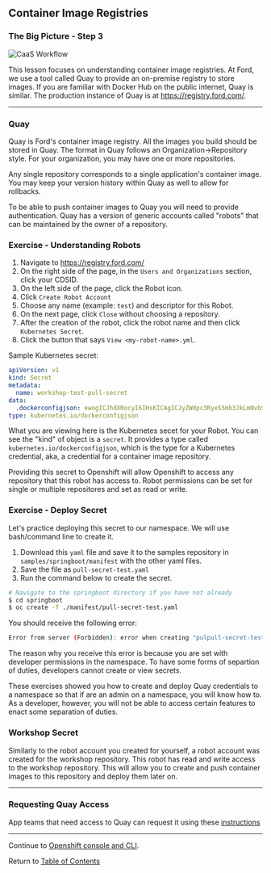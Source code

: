## Container Image Registries

### The Big Picture - Step 3

![CaaS Workflow](https://github.ford.com/Containers/localdev/blob/master/docs/images/CaaS-LocalDev.png)

This lesson focuses on understanding container image registries. At Ford, we use a tool called Quay to provide an on-premise registry to store images. If you are familiar with Docker Hub on the public internet, Quay is similar. The production instance of Quay is at https://registry.ford.com/.

---

### Quay 

Quay is Ford's container image registry. All the images you build should be stored in Quay. The format in Quay follows an Organization->Repository style. For your organization, you may have one or more repositories. 

Any single repository corresponds to a single application's container image. You may keep your version history within Quay as well to allow for rollbacks. 

To be able to push container images to Quay you will need to provide authentication. Quay has a version of generic accounts called "robots" that can be maintained by the owner of a repository. 

### Exercise - Understanding Robots

1. Navigate to https://registry.ford.com/ 
2. On the right side of the page, in the `Users and Organizations` section, click your CDSID. 
3. On the left side of the page, click the Robot icon. 
4. Click `Create Robot Account`
5. Choose any name (example: `test`) and descriptor for this Robot. 
6. On the next page, click `Close` without choosing a repository. 
7. After the creation of the robot, click the robot name and then click `Kubernetes Secret`. 
8. Click the button that says `View <my-robot-name>.yml`.

Sample Kubernetes secret: 

```yaml
apiVersion: v1
kind: Secret
metadata:
  name: workshop-test-pull-secret
data:
  .dockerconfigjson: ewogICJhdXRocyI6IHsKICAgICJyZWdpc3RyeS5mb3JkLmNvbSI6IHsKICAgICAgImF1dGgiOiAiYldGc2VXRnpjeXQwWlhOME9sbERVMFJhT0VveVEwRmFRa3hTUlVSUVExaFdURTh5TmtORFNrRk1NVFpPVjFCWVNVVlJNRlZRUjFGTk5sRlROMDFOVFZoRU0xRlNNbHBLVlRaVFMwVT0iLAogICAgICAiZW1haWwiOiAiIgogICAgfQogIH0KfQ==
type: kubernetes.io/dockerconfigjson
```

What you are viewing here is the Kubernetes secet for your Robot. You can see the "kind" of object is a `secret`. It provides a type called `kubernetes.io/dockerconfigjson`, which is the type for a Kubernetes credential, aka, a credential for a container image repository.

Providing this secret to Openshift will allow Openshift to access any repository that this robot has access to. Robot permissions can be set for single or multiple repositores and set as read or write. 

### Exercise - Deploy Secret

Let's practice deploying this secret to our namespace. We will use bash/command line to create it. 

1. Download this `yaml` file and save it to the samples repository in `samples/springboot/manifest` with the other yaml files. 
2. Save the file as `pull-secret-test.yaml` 
3. Run the command below to create the secret. 

```bash
# Navigate to the springboot directory if you have not already 
$ cd springboot
$ oc create -f ./manifest/pull-secret-test.yaml
```

You should receive the following error: 

```bash
Error from server (Forbidden): error when creating "pulpull-secret-test.yaml": secrets is forbidden: User <YOUR-CDSID> cannot create secrets in the namespace "devenablement-workshop-dev": no RBAC policy matched
```

The reason why you receive this error is because you are set with developer permissions in the namespace. To have some forms of separtion of duties, developers cannot create or view secrets.

These exercises showed you how to create and deploy Quay credentials to a namespace so that if are an admin on a namespace, you will know how to. As a developer, however, you will not be able to access certain features to enact some separation of duties. 

### Workshop Secret

Similarly to the robot account you created for yourself, a robot account was created for the workshop repository. This robot has read and write access to the workshop repository. This will allow you to create and push container images to this repository and deploy them later on. 

---

### Requesting Quay Access

App teams that need access to Quay can request it using these [instructions](https://github.ford.com/Containers/k8s-platform/blob/master/Day2/CaaS_Applications/User_docs/CaaS_Platform_Onboarding.md#quay-on-boarding.)

---  

Continue to [Openshift console and CLI](./6-buildimage.md).

Return to [Table of Contents](../README.md#agenda)
